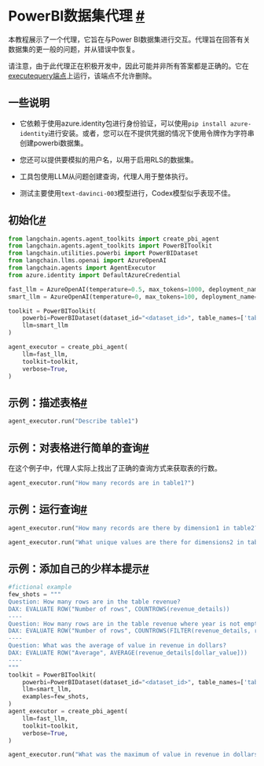 PowerBI数据集代理
[#](#powerbi-dataset-agent "Permalink to this headline")
===========================

本教程展示了一个代理，它旨在与Power BI数据集进行交互。代理旨在回答有关数据集的更一般的问题，并从错误中恢复。

请注意，由于此代理正在积极开发中，因此可能并非所有答案都是正确的。它在[executequery端点](https://learn.microsoft.com/en-us/rest/api/power-bi/datasets/execute-queries)上运行，该端点不允许删除。

一些说明
-------------------------------------------------------

* 它依赖于使用azure.identity包进行身份验证，可以使用`pip install azure-identity`进行安装。或者，您可以在不提供凭据的情况下使用令牌作为字符串创建powerbi数据集。

* 您还可以提供要模拟的用户名，以用于启用RLS的数据集。

* 工具包使用LLM从问题创建查询，代理人用于整体执行。

* 测试主要使用`text-davinci-003`模型进行，Codex模型似乎表现不佳。

初始化[#](#initialization "此标题的永久链接")
----------------------------------


```  python
from langchain.agents.agent_toolkits import create_pbi_agent
from langchain.agents.agent_toolkits import PowerBIToolkit
from langchain.utilities.powerbi import PowerBIDataset
from langchain.llms.openai import AzureOpenAI
from langchain.agents import AgentExecutor
from azure.identity import DefaultAzureCredential

```




```  python
fast_llm = AzureOpenAI(temperature=0.5, max_tokens=1000, deployment_name="gpt-35-turbo", verbose=True)
smart_llm = AzureOpenAI(temperature=0, max_tokens=100, deployment_name="gpt-4", verbose=True)

toolkit = PowerBIToolkit(
    powerbi=PowerBIDataset(dataset_id="<dataset_id>", table_names=['table1', 'table2'], credential=DefaultAzureCredential()), 
    llm=smart_llm
)

agent_executor = create_pbi_agent(
    llm=fast_llm,
    toolkit=toolkit,
    verbose=True,
)

```



示例：描述表格[#](#example-describing-a-table "此标题的永久链接")
--------------------------------------------------


```  python
agent_executor.run("Describe table1")

```



示例：对表格进行简单的查询[#](#example-simple-query-on-a-table "此标题的永久链接")
-------------------------------------------------------------

在这个例子中，代理人实际上找出了正确的查询方式来获取表的行数。


```  python
agent_executor.run("How many records are in table1?")

```



示例：运行查询[#](#example-running-queries "此标题的永久链接")
-----------------------------------------------


```  python
agent_executor.run("How many records are there by dimension1 in table2?")

```




```  python
agent_executor.run("What unique values are there for dimensions2 in table2")

```



示例：添加自己的少样本提示[#](#example-add-your-own-few-shot-prompts "此标题的永久链接")
-------------------------------------------------------------------


```  python
#fictional example
few_shots = """
Question: How many rows are in the table revenue?
DAX: EVALUATE ROW("Number of rows", COUNTROWS(revenue_details))
----
Question: How many rows are in the table revenue where year is not empty?
DAX: EVALUATE ROW("Number of rows", COUNTROWS(FILTER(revenue_details, revenue_details[year] <> "")))
----
Question: What was the average of value in revenue in dollars?
DAX: EVALUATE ROW("Average", AVERAGE(revenue_details[dollar_value]))
----
"""
toolkit = PowerBIToolkit(
    powerbi=PowerBIDataset(dataset_id="<dataset_id>", table_names=['table1', 'table2'], credential=DefaultAzureCredential()), 
    llm=smart_llm,
    examples=few_shots,
)
agent_executor = create_pbi_agent(
    llm=fast_llm,
    toolkit=toolkit,
    verbose=True,
)

```




```  python
agent_executor.run("What was the maximum of value in revenue in dollars in 2022?")

```



